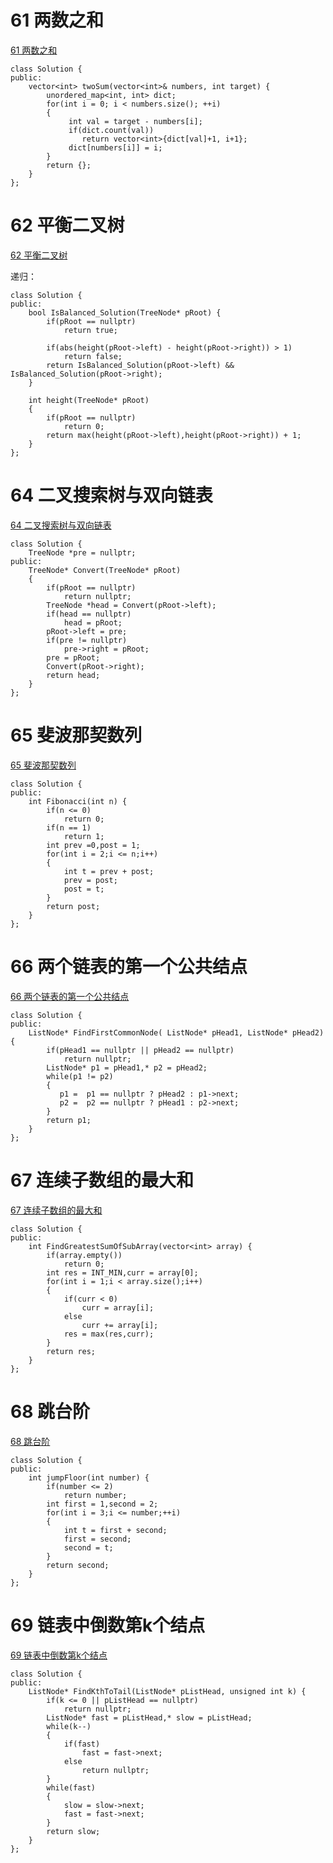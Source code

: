 # 61 两数之和

[61 两数之和](https://www.nowcoder.com/practice/20ef0972485e41019e39543e8e895b7f?tpId=190&&tqId=35361&rp=1&ru=/ta/job-code-high-rd&qru=/ta/job-code-high-rd/question-ranking)

```
class Solution {
public:    
    vector<int> twoSum(vector<int>& numbers, int target) {
        unordered_map<int, int> dict;
        for(int i = 0; i < numbers.size(); ++i)
        {
             int val = target - numbers[i];
             if(dict.count(val))
                return vector<int>{dict[val]+1, i+1}; 
             dict[numbers[i]] = i;            
        }
        return {};
    }
};
```

#  62 平衡二叉树

[62 平衡二叉树](https://www.nowcoder.com/practice/8b3b95850edb4115918ecebdf1b4d222?tpId=190&&tqId=35362&rp=1&ru=/ta/job-code-high-rd&qru=/ta/job-code-high-rd/question-ranking)

递归：

```
class Solution {
public:
    bool IsBalanced_Solution(TreeNode* pRoot) {
        if(pRoot == nullptr)
            return true;
        
        if(abs(height(pRoot->left) - height(pRoot->right)) > 1)
            return false;
        return IsBalanced_Solution(pRoot->left) && IsBalanced_Solution(pRoot->right);
    }
    
    int height(TreeNode* pRoot)
    {
        if(pRoot == nullptr)
            return 0;
        return max(height(pRoot->left),height(pRoot->right)) + 1;
    }
};
```

# 64 二叉搜索树与双向链表

[64 二叉搜索树与双向链表](https://www.nowcoder.com/practice/947f6eb80d944a84850b0538bf0ec3a5?tpId=190&&tqId=35363&rp=1&ru=/ta/job-code-high-rd&qru=/ta/job-code-high-rd/question-ranking)

```
class Solution {
    TreeNode *pre = nullptr;
public:
    TreeNode* Convert(TreeNode* pRoot)
    {
        if(pRoot == nullptr)
            return nullptr;
        TreeNode *head = Convert(pRoot->left);
        if(head == nullptr)
            head = pRoot;
        pRoot->left = pre;
        if(pre != nullptr)
            pre->right = pRoot;
        pre = pRoot;
        Convert(pRoot->right);
        return head;
    }
};
```

# 65 斐波那契数列

[65 斐波那契数列](https://www.nowcoder.com/practice/c6c7742f5ba7442aada113136ddea0c3?tpId=190&&tqId=35364&rp=1&ru=/ta/job-code-high-rd&qru=/ta/job-code-high-rd/question-ranking)

```
class Solution {
public:
    int Fibonacci(int n) {
		if(n <= 0)
			return 0;
		if(n == 1)
			return 1;
		int prev =0,post = 1;
		for(int i = 2;i <= n;i++)
		{
			int t = prev + post;
			prev = post;
			post = t;			
		}
		return post;
    }
};
```

# 66 两个链表的第一个公共结点

[66 两个链表的第一个公共结点](https://www.nowcoder.com/practice/6ab1d9a29e88450685099d45c9e31e46?tpId=190&&tqId=35197&rp=1&ru=/ta/job-code-high-rd&qru=/ta/job-code-high-rd/question-ranking)

```
class Solution {
public:
    ListNode* FindFirstCommonNode( ListNode* pHead1, ListNode* pHead2) {
        if(pHead1 == nullptr || pHead2 == nullptr)
            return nullptr;
        ListNode* p1 = pHead1,* p2 = pHead2;        
        while(p1 != p2)
        {
           p1 =  p1 == nullptr ? pHead2 : p1->next;
           p2 =  p2 == nullptr ? pHead1 : p2->next;
        }
        return p1;
    }
};
```

# 67 连续子数组的最大和

[67 连续子数组的最大和](https://www.nowcoder.com/practice/459bd355da1549fa8a49e350bf3df484?tpId=190&&tqId=35198&rp=1&ru=/ta/job-code-high-rd&qru=/ta/job-code-high-rd/question-ranking)

```
class Solution {
public:
    int FindGreatestSumOfSubArray(vector<int> array) {
		if(array.empty())
			return 0;
		int res = INT_MIN,curr = array[0];
		for(int i = 1;i < array.size();i++)
		{
			if(curr < 0)
				curr = array[i];
			else
				curr += array[i];
			res = max(res,curr);
		}
		return res;
    }
};
```

# 68 跳台阶

[68 跳台阶](https://www.nowcoder.com/practice/8c82a5b80378478f9484d87d1c5f12a4?tpId=190&&tqId=35199&rp=1&ru=/ta/job-code-high-rd&qru=/ta/job-code-high-rd/question-ranking)

```
class Solution {
public:
    int jumpFloor(int number) {
        if(number <= 2)
			return number;
		int first = 1,second = 2;
		for(int i = 3;i <= number;++i)
		{
			int t = first + second;
			first = second;
			second = t;			
		}
		return second;
    }
};
```

# 69 链表中倒数第k个结点

[69 链表中倒数第k个结点](https://www.nowcoder.com/practice/529d3ae5a407492994ad2a246518148a?tpId=190&&tqId=35368&rp=1&ru=/ta/job-code-high-rd&qru=/ta/job-code-high-rd/question-ranking)

```
class Solution {
public:
    ListNode* FindKthToTail(ListNode* pListHead, unsigned int k) {
		if(k <= 0 || pListHead == nullptr)
			return nullptr;
		ListNode* fast = pListHead,* slow = pListHead;
		while(k--)
		{
			if(fast)
				fast = fast->next;
			else
				return nullptr;
		}
		while(fast)
		{
			slow = slow->next;
			fast = fast->next;
		}
		return slow;
    }
};
```

